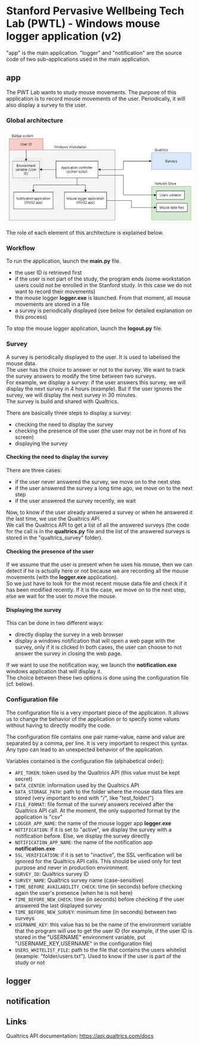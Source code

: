 # Stanford Pervasive Wellbeing Tech Lab (PWTL) - Windows mouse logger application (v2)

"app" is the main application. "logger" and "notification" are the source code of two sub-applications used in the main application.

## app

The PWT Lab wants to study mouse movements. The purpose of this application is to record mouse movements of the user. Periodically, it will also display a survey to the user.

### Global architecture

![Global Architecture](https://github.com/PervasiveWellbeingTech/windows-logger-app-v2/blob/master/img/architecture.png)

The role of each element of this architecture is explained below.

### Workflow

To run the application, launch the **main.py** file.

- the user ID is retrieved first
- if the user is not part of the study, the program ends (some workstation users could not be enrolled in the Stanford study. In this case we do not want to record their movements)
- the mouse logger **logger.exe** is launched. From that moment, all mouse movements are stored in a file
- a survey is periodically displayed (see below for detailed explanation on this process)

To stop the mouse logger application, launch the **logout.py** file.

### Survey

A survey is periodically displayed to the user. It is used to labelised the mouse data.  
The user has the choice to answer or not to the survey. We want to track the survey answers to modify the time between two surveys.  
For example, we display a survey: if the user answers this survey, we will display the next survey in 4 hours (example). But if the 
user ignores the survey, we will display the next survey in 30 minutes.  
The survey is build and shared with Qualtrics.

There are basically three steps to display a survey:
- checking the need to display the survey
- checking the presence of the user (the user may not be in front of his screen)
- displaying the survey

#### Checking the need to display the survey

There are three cases:
- if the user never answered the survey, we move on to the next step
- if the user answered the survey a long time ago, we move on to the next step
- if the user answered the survey recently, we wait

Now, to know if the user already answered a survey or when he answered it the last time, we use the Qualtrics API.  
We call the Qualtrics API to get a list of all the answered surveys (the code for the call is in the **qualtrics.py** file
and the list of the answered surveys is stored in the "qualtrics_survey" folder).

#### Checking the presence of the user

If we assume that the user is present when he uses his mouse, then we can detect if he is actually here or not because we are
recording all the mouse movements (with the **logger.exe** application).  
So we just have to look for the most recent mouse data file and check if it has been modified recently. If it is the case,
we move on to the next step, else we wait for the user to move the mouse.

#### Displaying the survey

This can be done in two different ways:
- directly display the survey in a web browser
- display a windows notification that will open a web page with the survey, only if it is clicked
In both cases, the user can choose to not answer the survey in closing the web page.

If we want to use the notification way, we launch the **notification.exe** windows application that will display it.  
The choice between these two options is done using the configuration file (cf. below).

### Configuration file

The configuration file is a very important piece of the application. It allows us to change the behavior of the application or to
specify some values without having to directly modify the code.

The configuration file contains one pair name-value, name and value are separated by a comma, per line. It is very important to 
respect this syntax. Any typo can lead to an unexpected behavior of the application.

Variables contained is the configuration file (alphabetical order):
- `API_TOKEN`: token used by the Qualtrics API (this value must be kept secret)
- `DATA_CENTER`: information used by the Qualtrics API
- `DATA_STORAGE_PATH`: path to the folder where the mouse data files are stored (very important to end with "/", like "test_folder/")
- `FILE_FORMAT`: file format of the survey answers received after the Qualtrics API call. At the moment, the only supported format by the application is "csv"
- `LOGGER_APP_NAME`: the name of the mouse logger app **logger.exe**
- `NOTIFICATION`: if it is set to "active", we display the survey with a notification before. Else, we display the survey directly
- `NOTIFICATION_APP_NAME`: the name of the notification app **notification.exe**
- `SSL_VERIFICATION`: if it is set to "inactive", the SSL verification will be ignored for the Qualtrics API calls. This should be used only for test purpose and never in production environment.
- `SURVEY_ID`: Qualtrics survey ID
- `SURVEY_NAME`: Qualtrics survey name (case-sensitive)
- `TIME_BEFORE_AVAILABILITY_CHECK`: time (in seconds) before checking again the user's presence (when he is not here)
- `TIME_BEFORE_NEW_CHECK`: time (in seconds) before checking if the user answered the last displayed survey
- `TIME_BEFORE_NEW_SURVEY`: minimum time (in seconds) between two surveys
- `USERNAME_KEY`: this value has to be the name of the environment variable that the program will use to get the user ID (for example, if the user ID is stored in the "USERNAME" environment variable, put "USERNAME_KEY,USERNAME" in the configuration file)
- `USERS_WHITELIST_FILE`: path to the file that contains the users whitelist (example: "folder/users.txt"). Used to know if the user is  part of the study or not

## logger

## notification

## Links

Qualtrics API documentation: https://api.qualtrics.com/docs
